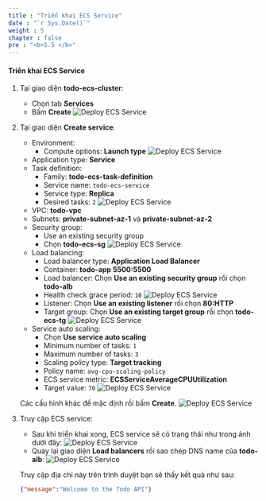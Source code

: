 ```yaml
---
title : "Triển khai ECS Service"
date : "`r Sys.Date()`"
weight : 5
chapter : false
pre : "<b>5.5 </b>"
---
```

#### Triển khai ECS Service
1. Tại giao diện **todo-ecs-cluster**:
    - Chọn tab **Services**
    - Bấm **Create**
    ![Deploy ECS Service](../../../images/5-ecs-service-deployment/ecs_deploy_service_1.png)
2. Tại giao diện **Create service**:
    - Environment:
      - Compute options: **Launch type**
    ![Deploy ECS Service](../../../images/5-ecs-service-deployment/ecs_deploy_service_2.png)
    - Application type: **Service**
    - Task definition:
      - Family: **todo-ecs-task-definition**
      - Service name: `todo-ecs-service`
      - Service type: **Replica**
      - Desired tasks: `2`
    ![Deploy ECS Service](../../../images/5-ecs-service-deployment/ecs_deploy_service_3.png)
    - VPC: **todo-vpc**
    - Subnets: **private-subnet-az-1** và **private-subnet-az-2**
    - Security group:
      - Use an existing security group
      - Chọn **todo-ecs-sg**
    ![Deploy ECS Service](../../../images/5-ecs-service-deployment/ecs_deploy_service_4.png)
    - Load balancing:
      - Load balancer type: **Application Load Balancer**
      - Container: **todo-app 5500:5500**
      - Load balancer: Chọn **Use an existing security group** rồi chọn **todo-alb**
      - Health check grace period: `10`
    ![Deploy ECS Service](../../../images/5-ecs-service-deployment/ecs_deploy_service_5.png)
      - Listener: Chọn **Use an existing listener** rồi chọn **80:HTTP**
      - Target group: Chọn **Use an existing target group** rồi chọn **todo-ecs-tg**
    ![Deploy ECS Service](../../../images/5-ecs-service-deployment/ecs_deploy_service_6.png)
    - Service auto scaling:
      - Chọn **Use service auto scaling**
      - Minimum number of tasks: `1`
      - Maximum number of tasks: `3`
      - Scaling policy type: **Target tracking**
      - Policy name: `avg-cpu-scaling-policy`
      - ECS service metric: **ECSServiceAverageCPUUtilization**
      - Target value: `70`
    ![Deploy ECS Service](../../../images/5-ecs-service-deployment/ecs_deploy_service_7.png)
    
    Các cấu hình khác để mặc định rồi bấm **Create**.
    ![Deploy ECS Service](../../../images/5-ecs-service-deployment/ecs_deploy_service_8.png)
3. Truy cập ECS service:
    - Sau khi triển khai xong, ECS service sẽ có trạng thái như trong ảnh dưới đây:
    ![Deploy ECS Service](../../../images/5-ecs-service-deployment/ecs_deploy_service_9.png)
    - Quay lại giao diện **Load balancers** rồi sao chép DNS name của **todo-alb**:
    ![Deploy ECS Service](../../../images/5-ecs-service-deployment/ecs_deploy_service_10.png)

    Truy cập địa chỉ này trên trình duyệt bạn sẽ thấy kết quả như sau:
    ```json
    {"message":"Welcome to the Todo API"}
    ```
